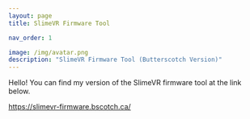 ```yaml
---
layout: page
title: SlimeVR Firmware Tool

nav_order: 1

image: /img/avatar.png
description: "SlimeVR Firmware Tool (Butterscotch Version)"
---
```


Hello! You can find my version of the SlimeVR firmware tool at the link below.

<https://slimevr-firmware.bscotch.ca/>
